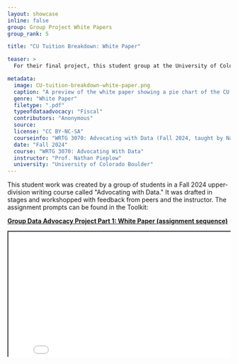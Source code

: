 ```yaml
---
layout: showcase
inline: false
group: Group Project White Papers
group_rank: 5

title: "CU Tuition Breakdown: White Paper"

teaser: >
  For their final project, this student group at the University of Colorado investigated where their tuition dollars go. As a group, they composed this White Paper to synthesize their research on the topic and the rhetorical situation prior to undertaking advocacy efforts.

metadata:
  image: CU-tuition-breakdown-white-paper.png
  caption: "A preview of the white paper showing a pie chart of the CU Boulder Current Funds Budget for fiscal year 2024."
  genre: "White Paper"
  filetype: ".pdf"
  typeofdataadvocacy: "Fiscal"
  contributors: "Anonymous"
  source:
  license: "CC BY-NC-SA"
  courseinfo: "WRTG 3070: Advocating with Data (Fall 2024, taught by Nathan Pieplow at the University of Colorado Boulder)"
  date: "Fall 2024"
  course: "WRTG 3070: Advocating With Data"
  instructor: "Prof. Nathan Pieplow"
  university: "University of Colorado Boulder"
---
```


This student work was created by a group of students in a Fall 2024 upper-division writing course called "Advocating with Data." It was drafted in stages and workshopped with feedback from peers and the instructor. The assignment prompts can be found in the Toolkit:

**[Group Data Advocacy Project Part 1: White Paper (assignment sequence)]({{site.baseurl}}/cards/group-data-advocacy-project-1-white-paper)**

<div style="position: relative; padding-bottom: 56.25%; height: 0; overflow: hidden;"><iframe src="../assets/pdf/cu-tuition-breakdown-white-paper.pdf" width="100%" title="CU Tuition Breakdown White Paper" style="border:2px #323639 solid; position: absolute; top: 0; left: 0; right: 0; bottom: 0; height: 200%; max-width: 100%;"></iframe></div>

